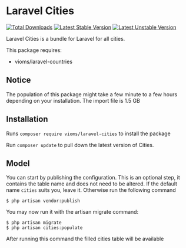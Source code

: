 # Laravel Cities

[![Total Downloads](https://poser.pugx.org/vioms/laravel-cities/downloads.svg)](https://packagist.org/packages/vioms/laravel-cities)
[![Latest Stable Version](https://poser.pugx.org/vioms/laravel-cities/v/stable.svg)](https://packagist.org/packages/vioms/laravel-cities)
[![Latest Unstable Version](https://poser.pugx.org/vioms/laravel-cities/v/unstable.svg)](https://packagist.org/packages/vioms/laravel-cities)

Laravel Cities is a bundle for Laravel for all cities.

This package requires:
* vioms/laravel-countries

## Notice
The population of this package might take a few minute to a few hours depending on your installation.
The import file is 1.5 GB 

## Installation

Runs `composer require vioms/laravel-cities` to install the package

Run `composer update` to pull down the latest version of Cities.

## Model

You can start by publishing the configuration. This is an optional step, it contains the table name and does not need to be altered. If the default name `cities` suits you, leave it. Otherwise run the following command

    $ php artisan vendor:publish

You may now run it with the artisan migrate command:

    $ php artisan migrate
    $ php artisan cities:populate

After running this command the filled cities table will be available
